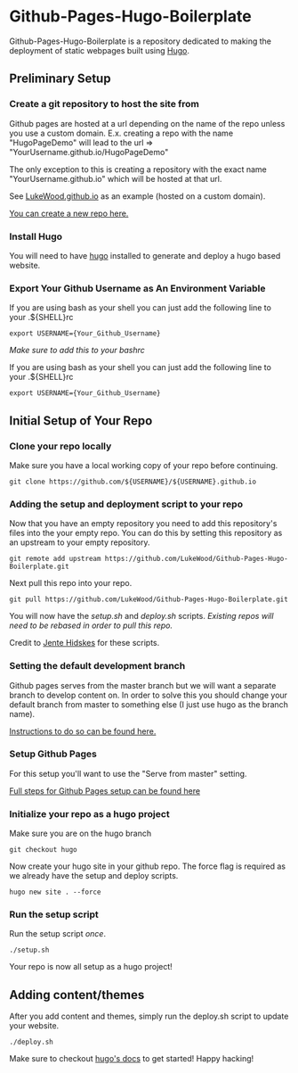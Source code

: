 # Github-Pages-Hugo-Boilerplate
Github-Pages-Hugo-Boilerplate is a repository dedicated to making the deployment of
static webpages built using [Hugo](https://gohugo.io).

## Preliminary Setup
### Create a git repository to host the site from
Github pages are hosted at a url depending on the name of the repo unless you use a custom domain.
E.x. creating a repo with the name "HugoPageDemo" will lead to the url => "YourUsername.github.io/HugoPageDemo"

The only exception to this is creating a repository with the exact name "YourUsername.github.io" which will be hosted at that url. 

See [LukeWood.github.io](https://github.com/LukeWood/LukeWood.github.io) as an example (hosted on a custom domain).

[You can create a new repo here.](https://github.com/new)
### Install Hugo
You will need to have [hugo](https://gohugo.io/getting-started/quick-start/) installed to generate and deploy
a hugo based website.

### Export Your Github Username as An Environment Variable
If you are using bash as your shell you can just add the following line to your .${SHELL}rc

```
export USERNAME={Your_Github_Username}
```

*Make sure to add this to your bashrc*

If you are using bash as your shell you can just add the following line to your .${SHELL}rc

```
export USERNAME={Your_Github_Username}
```

## Initial Setup of Your Repo
### Clone your repo locally
Make sure you have a local working copy of your repo before continuing.

```
git clone https://github.com/${USERNAME}/${USERNAME}.github.io
```

### Adding the setup and deployment script to your repo
Now that you have an empty repository you need to add this repository's files into the your empty repo.
You can do this by setting this repository as an upstream to your empty repository.

```
git remote add upstream https://github.com/LukeWood/Github-Pages-Hugo-Boilerplate.git
``` 

Next pull this repo into your repo.

```
git pull https://github.com/LukeWood/Github-Pages-Hugo-Boilerplate.git
```

You will now have the _setup.sh_ and _deploy.sh_ scripts.
*Existing repos will need to be rebased in order to pull this repo.*

Credit to [Jente Hidskes](https://www.hjdskes.nl/blog/update-deploying-hugo-on-personal-gh-pages/) for these scripts.
### Setting the default development branch
Github pages serves from the master branch but we will want a separate branch to develop content on.
In order to solve this you should change your default branch from master to something else (I just use hugo as the branch name).

[Instructions to do so can be found here.](https://help.github.com/en/articles/setting-the-default-branch)

### Setup Github Pages
For this setup you'll want to use the "Serve from master" setting. 

[Full steps for Github Pages setup can be found here](https://github.com/pandao/editor.md/archive/master.zip)

### Initialize your repo as a hugo project
Make sure you are on the hugo branch
```
git checkout hugo
```

Now create your hugo site in your github repo.  The force flag is required as we already have the setup and deploy scripts.

```
hugo new site . --force
```

### Run the setup script
Run the setup script *once*.

```
./setup.sh
```

Your repo is now all setup as a hugo project!

## Adding content/themes
After you add content and themes, simply run the deploy.sh script to update your website.

```
./deploy.sh
```

Make sure to checkout [hugo's docs](https://gohugo.io/getting-started/quick-start/) to get started!  Happy hacking!
